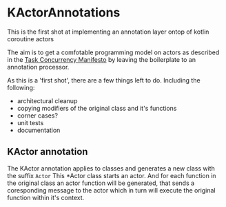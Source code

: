 KActorAnnotations
=================

This is the first shot at implementing an annotation layer ontop of kotlin coroutine actors

The aim is to get a comfotable programming model on actors as described in the
[Task Concurrency Manifesto](https://gist.github.com/lattner/31ed37682ef1576b16bca1432ea9f782#part-2-actors-eliminating-shared-mutable-state)
by leaving the boilerplate to an annotation processor.

As this is a 'first shot', there are a few things left to do. Including the following:
* architectural cleanup
* copying modifiers of the original class and it's functions
* corner cases?
* unit tests
* documentation


KActor annotation
----------------
The KActor annotation applies to classes and generates a new class with the suffix `Actor`
This *Actor class starts an actor. And for each function in the original class an actor function will be generated, that 
sends a coresponding message to the actor which in turn will execute the original function within it's context.

```
  